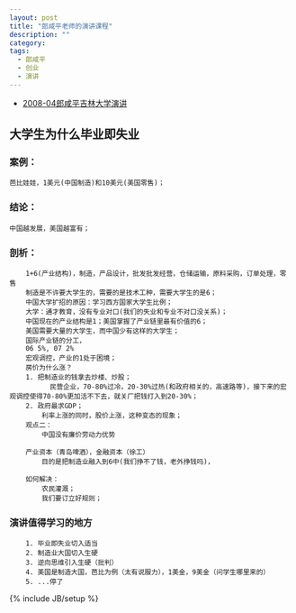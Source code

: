 ```yaml
---
layout: post
title: "郎咸平老师的演讲课程"
description: ""
category: 
tags: 
  - 郎咸平
  - 创业
  - 演讲
---
```

- [2008-04郎咸平吉林大学演讲](http://ipd.pps.tv/play_37KV9F.html#from_iqiyi)
## 大学生为什么毕业即失业
### 案例：
    芭比娃娃，1美元(中国制造)和10美元(美国零售)；
### 结论：
    中国越发展，美国越富有；
### 剖析：
        1+6(产业结构)，制造，产品设计，批发批发经营，仓储运输，原料采购，订单处理，零售
        制造是不许要大学生的，需要的是技术工种，需要大学生的是6；
        中国大学扩招的原因：学习西方国家大学生比例；
        大学：通才教育，没有专业对口(我们的失业和专业不对口没关系)；
        中国现在的产业结构是1；美国掌握了产业链里最有价值的6；
        美国需要大量的大学生，而中国少有这样的大学生；
        国际产业链的分工，
        06 5%, 07 2%
        宏观调控，产业的1处于困境；
        房价为什么涨？
        1. 把制造业的钱拿去炒楼、炒股；
              民营企业，70-80%过冷，20-30%过热(和政府相关的，高速路等)，接下来的宏观调控使得70-80%更加活不下去，就关厂把钱打入到20-30%；
        2. 政府最求GDP；
            利率上涨的同时，股价上涨，这种变态的现象；
        观点二：
            中国没有廉价劳动力优势
        
        产业资本（青岛啤酒），金融资本（徐工）
            目的是把制造业融入到6中(我们挣不了钱，老外挣钱吗)，
            
        如何解决：
            农民灌溉；
            我们要订立好规则；

### 演讲值得学习的地方
        1. 毕业即失业切入适当
        2. 制造业大国切入生硬
        3. 逆向思维引入生硬（批判）
        4. 美国是制造大国，芭比为例（太有说服力），1美金，9美金（问学生哪里来的）
        5. ...停了

{% include JB/setup %}
